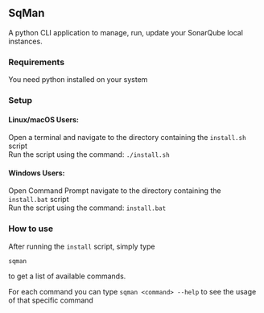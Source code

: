 ## SqMan
A python CLI application to manage, run, update your SonarQube local instances.

### Requirements

You need python installed on your system

### Setup

#### Linux/macOS Users:
Open a terminal and navigate to the directory containing the `install.sh` script \
Run the script using the command: `./install.sh`

#### Windows Users:
Open Command Prompt navigate to the directory containing the `install.bat` script \
Run the script using the command: `install.bat`

### How to use

After running the `install` script, simply type 
```
sqman
```
to get a list of available commands.

For each command you can type `sqman <command> --help` to see the usage of that specific command
